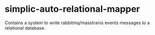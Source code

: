 # simplic-auto-relational-mapper

Contains a system to write rabbitmq/masstranis events messages to a relational database.

